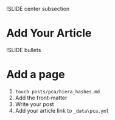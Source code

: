 !SLIDE center subsection

# Add Your Article

!SLIDE bullets

# Add a page

1. `touch posts/pca/hiera_hashes.md`
1. Add the front-matter
1. Write your post
1. Add your article link to `_data\pca.yml`
